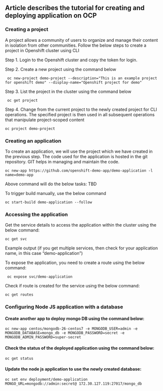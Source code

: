 ## Article describes the tutorial for creating and deploying application on OCP

### Creating a project
A project allows a community of users to organize and manage their content in isolation from other communities.
Follow the below steps to create a project in Openshift cluster using CLI

Step 1. Login to the Openshift cluster and copy the token for login.

Step 2. Create a new project using the command below

     oc new-project demo-project --description="This is an example project for openshift demo" --display-name="Openshift project for demo"

Step 3. List the project in the cluster using the command below

     oc get project

Step 4. Change from the current project to the newly created project for CLI operations. The specified project is then used in all subsequent operations that manipulate project-scoped content

    oc project demo-project

### Creating an application
To create an application, we will use the project which we have created in the previous step.
The code used for the application is hosted in the git repository. GIT helps in managing and maintain the code.

    oc new-app https://github.com/openshift-demo-app/demo-application -l name=demo-app
    
Above command will do the below tasks:
TBD

To trigger build manually, use the below command

    oc start-build demo-application --follow

### Accessing the application

Get the service details to access the application within the cluster using the below command:

    oc get svc

Example output (if you get multiple services, then check for your application name, in this case “demo-application”)

To expose the application, you need to create a route using the below command:

     oc expose svc/demo-application

Check if route is created for the service using the below command:

    oc get routes

### Configuring Node JS application with a database

#### Create another app to deploy mongo DB using the command below:

    oc new-app centos/mongodb-26-centos7 -e MONGODB_USER=admin -e MONGODB_DATABASE=mongo_db -e MONGODB_PASSWORD=secret -e MONGODB_ADMIN_PASSWORD=super-secret
 
#### Check the status of the deployed application using the command below:

    oc get status

#### Update the node js application to use the newly created database:

    oc set env deployment/demo-application MONGO_URL=mongodb://admin:secret@ 172.30.127.119:27017/mongo_db
